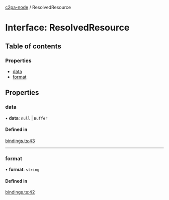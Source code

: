 [c2pa-node](../README.md) / ResolvedResource

# Interface: ResolvedResource

## Table of contents

### Properties

- [data](ResolvedResource.md#data)
- [format](ResolvedResource.md#format)

## Properties

### data

• **data**: ``null`` \| `Buffer`

#### Defined in

[bindings.ts:43](https://github.com/contentauth/c2pa-node/blob/5fc7520/js-src/bindings.ts#L43)

___

### format

• **format**: `string`

#### Defined in

[bindings.ts:42](https://github.com/contentauth/c2pa-node/blob/5fc7520/js-src/bindings.ts#L42)
